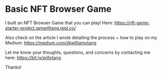 # Basic NFT Browser Game

I built an NFT Browser Game that you can play! Here: https://nft-game-starter-project.iamwilltang.repl.co/

Also check on the article I wrote detailing the process + how to play on my Medium: https://medium.com/@williamxtang

Let me know your thoughts, questions, and concerns by contacting me here: https://bit.ly/willxtang

Thanks!